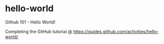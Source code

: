 # hello-world
Github 101 - Hello World!

Completing the GitHub tutorial @ https://guides.github.com/activities/hello-world/
